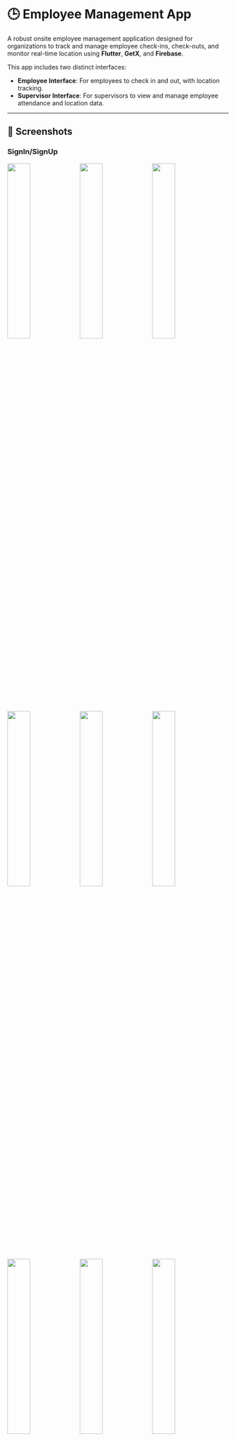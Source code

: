 # 🕒 Employee Management App

A robust onsite employee management application designed for organizations to track and manage employee check-ins, check-outs, and monitor real-time location using **Flutter**, **GetX**, and **Firebase**.

This app includes two distinct interfaces:
- **Employee Interface**: For employees to check in and out, with location tracking.
- **Supervisor Interface**: For supervisors to view and manage employee attendance and location data.

---

## 📱 Screenshots

### SignIn/SignUp
<img src="" width = 32%>
<img src="" width = 32%>
<img src="" width = 32%>
<img src="" width = 32%>
<img src="" width = 32%>
<img src="" width = 32%>
<img src="" width = 32%>
<img src="" width = 32%>
<img src="" width = 32%>
<img src="" width = 32%>
<img src="" width = 32%>
<img src="" width = 32%>
<img src="" width = 32%>





---

## 🌟 Features

### 👥 Employee Role
- **Location-Based Check-In/Check-Out**: Track employee's entry and exit times, linked with real-time location.
- **Simple and Intuitive Interface**: User-friendly layout for smooth navigation.

### 🔍 Supervisor Role
- **Employee Monitoring**: Access detailed attendance logs, including timestamps and location data.
- **Location Data Access**: View real-time location of employees for tracking.
- **Efficient Data Management**: Firebase backend enables secure, reliable data storage and retrieval.

---

## 🛠️ Tech Stack

- **Flutter**: For building a cross-platform mobile application.
- **GetX**: Efficient state management, dependency injection, and routing.
- **Firebase**:
  - **Authentication**: For secure, role-based login.
  - **Firestore**: Database to store attendance, check-ins, and location data.
  - **Firebase Location**: For real-time tracking and monitoring.

---

## 🚀 Getting Started

### Prerequisites
1. **Flutter SDK** - [Install Flutter](https://flutter.dev/docs/get-started/install)
2. **Firebase Account** - [Sign up for Firebase](https://firebase.google.com/)

### Installation

1. **Clone the Repository**
   ```bash
   git clone https://github.com/Jaydeepsharma93/employee_management_app.git
   cd employee-management-app
